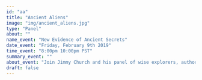 ```yaml
---
id: "aa"
title: "Ancient Aliens"
image: "img/ancient_aliens.jpg"
type: "Panel"
about: ""
name_event: "New Evidence of Ancient Secrets"
date_event: "Friday, February 9th 2019"
time_event: "8:00pm 10:00pm PST"
summary_event: ""
about_event: "Join Jimmy Church and his panel of wise explorers, authors, advanced thinkers and stars of the History Channel and Gaia TV for this mind-expanding discussion! Did Extra-Terrestrials visit Earth in the past, bringing with them advanced technology and wisdom about the Universe? Of course they did. Many experts agree that we have reached a point in history when the hidden evidence that is being brought to light, and the reality of this ancient history, can no longer be covered up. Our understanding of who we are, who ‘they’ are and our place in the stars is revealing itself. The evening will begin with a special tribute to Jim Marrs, celebrated journalist and best-selling author who passed away in August 2017. Goodbye Jim. We will miss you. Guests include: David Wilcock ~ William Henry ~ Linda Moulton Howe ~ Corey Goode ~ Jay Weidner"
draft: false
---
```


